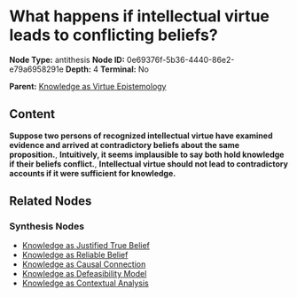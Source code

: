 # What happens if intellectual virtue leads to conflicting beliefs?

**Node Type:** antithesis
**Node ID:** 0e69376f-5b36-4440-86e2-e79a6958291e
**Depth:** 4
**Terminal:** No

**Parent:** [Knowledge as Virtue Epistemology](knowledge-as-virtue-epistemology-synthesis-4654d46a-af86-473e-bacb-4a409905b5cf.md)

## Content

**Suppose two persons of recognized intellectual virtue have examined evidence and arrived at contradictory beliefs about the same proposition.**, **Intuitively, it seems implausible to say both hold knowledge if their beliefs conflict.**, **Intellectual virtue should not lead to contradictory accounts if it were sufficient for knowledge.**

## Related Nodes

### Synthesis Nodes

- [Knowledge as Justified True Belief](knowledge-as-justified-true-belief-synthesis-df276355-ce8e-4ffc-91f4-092435a0f906.md)
- [Knowledge as Reliable Belief](knowledge-as-reliable-belief-synthesis-e34e4cef-9f4d-4dae-a89d-3f87b7ce47b4.md)
- [Knowledge as Causal Connection](knowledge-as-causal-connection-synthesis-6ebe6088-faa7-45cd-b332-f987db49f5c4.md)
- [Knowledge as Defeasibility Model](knowledge-as-defeasibility-model-synthesis-79c1b133-4dd3-4728-ba83-d553a5bc6167.md)
- [Knowledge as Contextual Analysis](knowledge-as-contextual-analysis-synthesis-2cefbf44-d768-4bd1-a64e-43ea61e1eff3.md)
